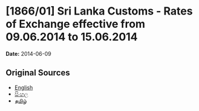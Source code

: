 # [1866/01] Sri Lanka Customs - Rates of Exchange effective from 09.06.2014 to 15.06.2014

**Date:** 2014-06-09

## Original Sources

- [English](https://documents.gov.lk/view/extra-gazettes/2014/6/1866-01_E.pdf)
- [සිංහල](https://documents.gov.lk/view/extra-gazettes/2014/6/1866-01_S.pdf)
- [தமிழ்](https://documents.gov.lk/view/extra-gazettes/2014/6/1866-01_T.pdf)
